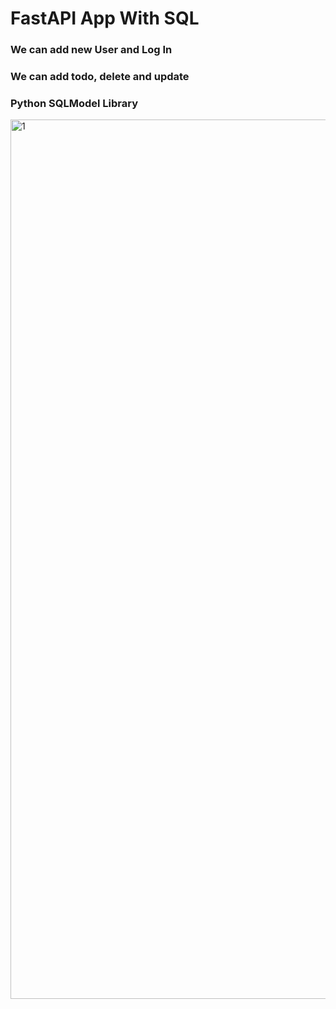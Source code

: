 # FastAPI App With SQL

<h3>We can add new User and Log In </h3>
<h3>We can add todo, delete and update </h3>
<h3>Python SQLModel Library </h3>

<img width="1407" alt="1" src="https://github.com/yldzufukk/FastAPI-TODO-Application/assets/84462888/3370db09-0405-4983-9437-ced1ae57fbdc">

